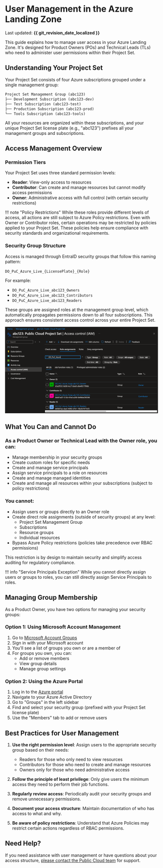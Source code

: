 # User Management in the Azure Landing Zone

Last updated: **{{ git_revision_date_localized }}**

This guide explains how to manage user access in your Azure Landing Zone. It's designed for Product Owners (POs) and Technical Leads (TLs) who need to administer user permissions within their Project Set.

## Understanding Your Project Set

Your Project Set consists of four Azure subscriptions grouped under a single management group:

```
Project Set Management Group (abc123)
├── Development Subscription (abc123-dev)
├── Test Subscription (abc123-test)
├── Production Subscription (abc123-prod)
└── Tools Subscription (abc123-tools)
```

All your resources are organized within these subscriptions, and your unique Project Set license plate (e.g., "abc123") prefixes all your management groups and subscriptions.

## Access Management Overview

### Permission Tiers

Your Project Set uses three standard permission levels:

- **Reader**: View-only access to resources
- **Contributor**: Can create and manage resources but cannot modify access permissions
- **Owner**: Administrative access with full control (with certain security restrictions)

!!! note "Policy Restrictions"
    While these roles provide different levels of access, all actions are still subject to Azure Policy restrictions. Even with Owner or Contributor roles, certain operations may be restricted by policies applied to your Project Set. These policies help ensure compliance with security standards and organizational requirements.

### Security Group Structure

Access is managed through EntraID security groups that follow this naming pattern:

`DO_PuC_Azure_Live_{LicensePlate}_{Role}`

For example:

- `DO_PuC_Azure_Live_abc123_Owners`
- `DO_PuC_Azure_Live_abc123_Contributors`
- `DO_PuC_Azure_Live_abc123_Readers`

These groups are assigned roles at the management group level, which automatically propagates permissions down to all four subscriptions. This approach ensures consistent access control across your entire Project Set.

![Management Group IAM](../images/management-group-iam.png)

## What You Can and Cannot Do

### As a Product Owner or Technical Lead with the Owner role, you can:

- Manage membership in your security groups
- Create custom roles for specific needs
- Create and manage service principals
- Assign service principals to a role on resources
- Create and manage managed identities
- Create and manage all resources within your subscriptions (subject to policy restrictions)

### You cannot:

- Assign users or groups directly to an Owner role
- Create direct role assignments (outside of security groups) at any level:
  - Project Set Management Group
  - Subscriptions
  - Resource groups
  - Individual resources
- Bypass Azure Policy restrictions (policies take precedence over RBAC permissions)

This restriction is by design to maintain security and simplify access auditing for regulatory compliance.

!!! info "Service Principals Exception"
    While you cannot directly assign users or groups to roles, you can still directly assign Service Principals to roles.

## Managing Group Membership

As a Product Owner, you have two options for managing your security groups:

### Option 1: Using Microsoft Account Management

1. Go to [Microsoft Account Groups](https://myaccount.microsoft.com/groups)
2. Sign in with your Microsoft account
3. You'll see a list of groups you own or are a member of
4. For groups you own, you can:
   - Add or remove members
   - View group details
   - Manage group settings

### Option 2: Using the Azure Portal

1. Log in to the [Azure portal](https://portal.azure.com)
2. Navigate to your Azure Active Directory
3. Go to "Groups" in the left sidebar
4. Find and select your security group (prefixed with your Project Set license plate)
5. Use the "Members" tab to add or remove users

## Best Practices for User Management

1. **Use the right permission level**: Assign users to the appropriate security group based on their needs:
   - Readers for those who only need to view resources
   - Contributors for those who need to create and manage resources
   - Owners only for those who need administrative access

2. **Follow the principle of least privilege**: Only give users the minimum access they need to perform their job functions.

3. **Regularly review access**: Periodically audit your security groups and remove unnecessary permissions.

4. **Document your access structure**: Maintain documentation of who has access to what and why.

5. **Be aware of policy restrictions**: Understand that Azure Policies may restrict certain actions regardless of RBAC permissions.

## Need Help?

If you need assistance with user management or have questions about your access structure, [please contact the Public Cloud team](https://citz-do.atlassian.net/servicedesk/customer/portal/3) for support.
